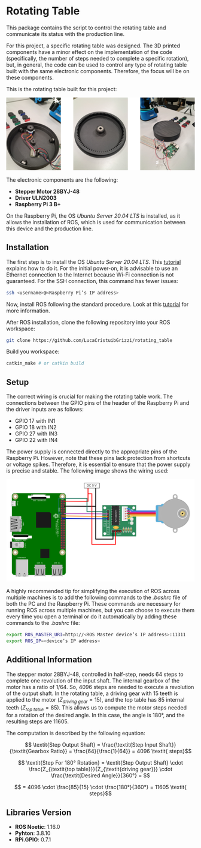 # Rotating Table

This package contains the script to control the rotating table and communicate its status with the production line.

For this project, a specific rotating table was designed. The 3D printed components have a minor effect on the implementation of the code (specifically, the number of steps needed to complete a specific rotation), but, in general, the code can be used to control any type of rotating table built with the same electronic components. Therefore, the focus will be on these components.

This is the rotating table built for this project:

![Rotating Table](images/RotatingTable.png)

The electronic components are the following:
- **Stepper Motor 28BYJ-48**
- **Driver ULN2003**
- **Raspberry Pi 3 B+**

On the Raspberry Pi, the OS *Ubuntu Server 20.04 LTS* is installed, as it allows the installation of ROS, which is used for communication between this device and the production line.

## Installation

The first step is to install the OS *Ubuntu Server 20.04 LTS*. This [tutorial](https://ubuntu.com/tutorials/how-to-install-ubuntu-on-your-raspberry-pi#1-overview "tutorial Ubuntu Server") explains how to do it. For the initial power-on, it is advisable to use an Ethernet connection to the Internet because Wi-Fi connection is not guaranteed. For the SSH connection, this command has fewer issues:


```bash
ssh <username>@<Raspberry Pi’s IP address>
```

Now, install ROS following the standard procedure. Look at this [tutorial](https://medium.com/geekculture/robot-operating-system-installation-configuration-and-auto-startup-on-a-raspberry-pi-with-ubuntu-6eb8e4e1038e "tutorial ROS on Ubuntu Server") for more information.

After ROS installation, clone the following repository into your ROS workspace:

```bash
git clone https://github.com/LucaCristuibGrizzi/rotating_table
```

Build you workspace:

```bash
catkin_make # or catkin build
```

## Setup

The correct wiring is crucial for making the rotating table work. The connections between the GPIO pins of the header of the Raspberry Pi and the driver inputs are as follows:
- GPIO 17 with IN1
- GPIO 18 with IN2
- GPIO 27 with IN3
- GPIO 22 with IN4

The power supply is connected directly to the appropriate pins of the Raspberry Pi. However, note that these pins lack protection from shortcuts or voltage spikes. Therefore, it is essential to ensure that the power supply is precise and stable. The following image shows the wiring used:

![Wiring](images/ElectricCircuit.png)

A highly recommended tip for simplifying the execution of ROS across multiple machines is to add the following commands to the *.bashrc* file of both the PC and the Raspberry Pi. These commands are necessary for running ROS across multiple machines, but you can choose to execute them every time you open a terminal or do it automatically by adding these commands to the *.bashrc* file:

```bash
export ROS_MASTER_URI=http://<ROS Master device’s IP address>:11311
export ROS_IP=<device’s IP address>
```

## Additional Information

The stepper motor 28BYJ-48, controlled in half-step, needs 64 steps to complete one revolution of the input shaft. The internal gearbox of the motor has a ratio of 1/64. So, 4096 steps are needed to execute a revolution of the output shaft. In the rotating table, a driving gear with 15 teeth is applied to the motor ($Z_{\textit{driving gear}} = 15$), and the top table has 85 internal teeth ($Z_{\textit{top table}} = 85$). This allows us to compute the motor steps needed for a rotation of the desired angle. In this case, the angle is 180°, and the resulting steps are 11605.

The computation is described by the following equation:

$$ \textit{Step Output Shaft} = \frac{\textit{Step Input Shaft}}{\textit{Gearbox Ratio}} = \frac{64}{\frac{1}{64}} = 4096 \textit{ steps}$$

$$ \textit{Step For 180° Rotation} = \textit{Step Output Shaft} \cdot \frac{Z_{\textit{top table}}}{Z_{\textit{driving gear}}} \cdot \frac{\textit{Desired Angle}}{360°} = $$

$$ = 4096 \cdot \frac{85}{15} \cdot \frac{180°}{360°} = 11605 \textit{ steps}$$

## Libraries Version

- **ROS Noetic**: 1.16.0
- **Pyhton**: 3.8.10
- **RPi.GPIO**: 0.7.1